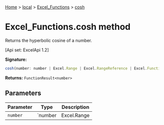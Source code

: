 [Home](./index) &gt; [local](local.md) &gt; [Excel\_Functions](local.excel_functions.md) &gt; [cosh](local.excel_functions.cosh.md)

# Excel\_Functions.cosh method

Returns the hyperbolic cosine of a number. 

 \[Api set: ExcelApi 1.2\]

**Signature:**
```javascript
cosh(number: number | Excel.Range | Excel.RangeReference | Excel.FunctionResult<any>): FunctionResult<number>;
```
**Returns:** `FunctionResult<number>`

## Parameters

|  Parameter | Type | Description |
|  --- | --- | --- |
|  `number` | `number | Excel.Range | Excel.RangeReference | Excel.FunctionResult<any>` |  |

